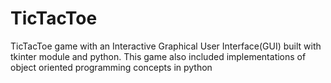 # TicTacToe
TicTacToe game with an Interactive Graphical User Interface(GUI) built with tkinter module and python. This game also included implementations of object oriented programming concepts in python 
